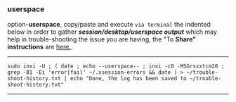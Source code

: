 ### userspace
option-**userspace**, 
copy/paste and execute `via terminal` the indented below in order to gather **_session/desktop/userspace output_** which may help in trouble-shooting the issue you are having, the "To **Share" instructions** are [here.](https://github.com/two-dogs/the-kennel/blob/master/to-share.md).
***
`
sudo inxi -U ;
(
  date ;
  echo --userspace-- ;
  inxi -c0 -MSGrsxxtcm20 ;
  grep -B1 -Ei 'error|fail' ~/.xsession-errors && date
  ) > ~/trouble-shoot-history.txt | echo "Done, the log has been saved to ~/trouble-shoot-history.txt"
  `
***
